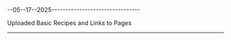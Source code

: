 --05--17--2025--------------------------------

Uploaded Basic Recipes and Links to Pages

------------------------------------------------
